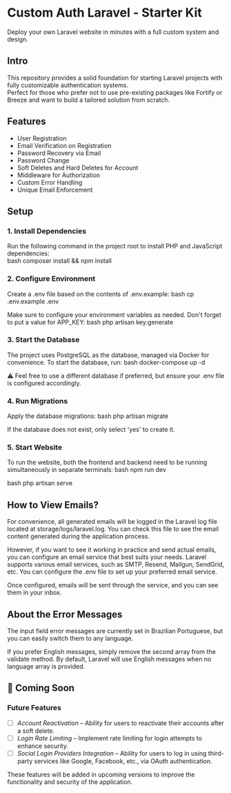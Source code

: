 # Custom Auth Laravel - Starter Kit
Deploy your own Laravel website in minutes with a full custom system and design.

## Intro
This repository provides a solid foundation for starting Laravel projects with fully customizable authentication systems. <br>
Perfect for those who prefer not to use pre-existing packages like Fortify or Breeze and want to build a tailored solution from scratch.

## Features
<ul>
  <li>
    User Registration
  </li>
  <li>
    Email Verification on Registration
  </li>
  <li>
    Password Recovery via Email
  </li>
  <li>
    Password Change
  </li>
  <li>
    Soft Deletes and Hard Deletes for Account
  </li>
  <li>
    Middleware for Authorization
  </li>
  <li>
    Custom Error Handling
  </li>
  <li>
    Unique Email Enforcement
  </li>
</ul>

## Setup

### 1. Install Dependencies  
Run the following command in the project root to install PHP and JavaScript dependencies:  
bash
composer install && npm install


### 2. Configure Environment
Create a .env file based on the contents of .env.example: 
bash
cp .env.example .env

Make sure to configure your environment variables as needed. Don't forget to put a value for APP_KEY:
bash
php artisan key:generate


### 3. Start the Database
The project uses PostgreSQL as the database, managed via Docker for convenience. To start the database, run:
bash
docker-compose up -d

⚠️ Feel free to use a different database if preferred, but ensure your .env file is configured accordingly.

### 4. Run Migrations 
Apply the database migrations:
bash
php artisan migrate

If the database does not exist, only select 'yes' to create it.

### 5. Start Website
To run the website, both the frontend and backend need to be running simultaneously in separate terminals:
bash
npm run dev

bash
php artisan serve


## How to View Emails?
For convenience, all generated emails will be logged in the Laravel log file located at storage/logs/laravel.log. You can check this file to see the email content generated during the application process.

However, if you want to see it working in practice and send actual emails, you can configure an email service that best suits your needs. Laravel supports various email services, such as SMTP, Resend, Mailgun, SendGrid, etc. You can configure the .env file to set up your preferred email service.

Once configured, emails will be sent through the service, and you can see them in your inbox.

## About the Error Messages

The input field error messages are currently set in Brazilian Portuguese, but you can easily switch them to any language.

If you prefer English messages, simply remove the second array from the validate method. By default, Laravel will use English messages when no language array is provided.


## 🚀 Coming Soon

### Future Features

- [ ] *Account Reactivation* – Ability for users to reactivate their accounts after a soft delete.
- [ ] *Login Rate Limiting* – Implement rate limiting for login attempts to enhance security.
- [ ] *Social Login Providers Integration* – Ability for users to log in using third-party services like Google, Facebook, etc., via OAuth authentication.

These features will be added in upcoming versions to improve the functionality and security of the application.
